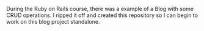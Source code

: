 During the Ruby on Rails course, there was a example of a Blog with some CRUD operations. I ripped it off and created this repository so I can begin to work on this blog project standalone.
